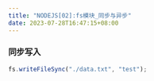 ```yaml
---
title: "NODEJS[02]:fs模块_同步与异步"
date: 2023-07-28T16:47:15+08:00
---
```


### 同步写入

```js
fs.writeFileSync("./data.txt", "test");
```
